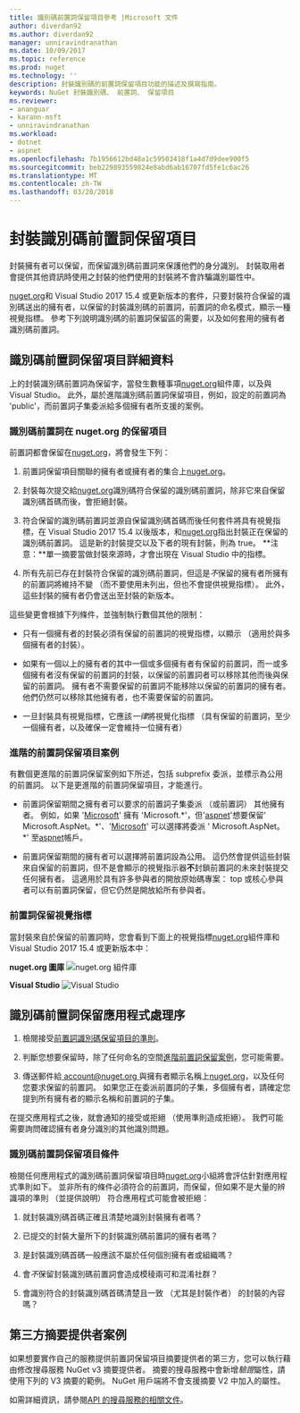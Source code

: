 ```yaml
---
title: 識別碼前置詞保留項目參考 |Microsoft 文件
author: diverdan92
ms.author: diverdan92
manager: unniravindranathan
ms.date: 10/09/2017
ms.topic: reference
ms.prod: nuget
ms.technology: ''
description: 封裝識別碼的前置詞保留項目功能的描述及撰寫指南。
keywords: NuGet 封裝識別碼、 前置詞、 保留項目
ms.reviewer:
- ananguar
- karann-msft
- unniravindranathan
ms.workload:
- dotnet
- aspnet
ms.openlocfilehash: 7b1956612bd48a1c59503418f1a4d7d9dee900f5
ms.sourcegitcommit: beb229893559824e8abd6ab16707fd5fe1c6ac26
ms.translationtype: MT
ms.contentlocale: zh-TW
ms.lasthandoff: 03/28/2018
---
```

# <a name="package-id-prefix-reservation"></a>封裝識別碼前置詞保留項目

封裝擁有者可以保留，而保留識別碼前置詞來保護他們的身分識別。 封裝取用者會提供其他資訊時使用之封裝的他們使用的封裝將不會詐騙識別屬性中。 

[nuget.org](https://www.nuget.org/)和 Visual Studio 2017 15.4 或更新版本的套件，只要封裝符合保留的識別碼送出的擁有者，以保留的封裝識別碼的前置詞，前置詞的命名模式，顯示一種視覺指標。 參考下列說明識別碼的前置詞保留區的需要，以及如何套用的擁有者識別碼前置詞。

## <a name="id-prefix-reservation-details"></a>識別碼前置詞保留項目詳細資料

上的封裝識別碼前置詞為保留字，當發生數種事項[nuget.org](https://www.nuget.org/)組件庫，以及與 Visual Studio。 此外，屬於進階識別碼前置詞保留項目，例如，設定的前置詞為 'public'，而前置詞子集委派給多個擁有者所支援的案例。

### <a name="id-prefix-reservation-on-nugetorg"></a>識別碼前置詞在 nuget.org 的保留項目

前置詞都會保留在[nuget.org](https://www.nuget.org/)，將會發生下列：

1. 前置詞保留項目關聯的擁有者或擁有者的集合上[nuget.org](https://www.nuget.org/)。

1. 封裝每次提交給[nuget.org](https://www.nuget.org/)識別碼符合保留的識別碼前置詞，除非它來自保留識別碼首碼而後，會拒絕封裝。

1. 符合保留的識別碼前置詞並源自保留識別碼首碼而後任何套件將具有視覺指標，在 Visual Studio 2017 15.4 以後版本，和[nuget.org](https://www.nuget.org/)指出封裝正在保留的識別碼前置詞。 這是新的封裝提交以及下者的現有封裝，則為 true。 **注意：**單一摘要當做封裝來源時，才會出現在 Visual Studio 中的指標。

1. 所有先前已存在封裝符合保留的識別碼前置詞，但這是*不*保留的擁有者所擁有的前置詞將維持不變 （而不要使用未列出，但也不會提供視覺指標）。 此外，這些封裝的擁有者仍會送出至封裝的新版本。

這些變更會根據下列條件，並強制執行數個其他的限制：

- 只有一個擁有者的封裝必須有保留的前置詞的視覺指標，以顯示 （適用於與多個擁有者的封裝）。

- 如果有一個以上的擁有者的其中一個或多個擁有者有保留的前置詞，而一或多個擁有者沒有保留的前置詞的封裝，以保留的前置詞者可以移除其他而後與保留的前置詞。 擁有者不需要保留的前置詞不能移除以保留的前置詞的擁有者。 他們仍然可以移除其他擁有者，也不需要保留的前置詞。

- 一旦封裝具有視覺指標，它應該*一律*將視覺化指標 （具有保留的前置詞，至少一個擁有者，以及確保一定會維持一位擁有者）

### <a name="advanced-prefix-reservation-scenarios"></a>進階的前置詞保留項目案例

有數個更進階的前置詞保留案例如下所述，包括 subprefix 委派，並標示為公用的前置詞。 以下是更進階的前置詞保留項目，才能進行。 

- 前置詞保留期間之擁有者可以要求的前置詞子集委派 （或前置詞） 其他擁有者。 例如，如果 '[Microsoft](https://www.nuget.org/profiles/microsoft)' 擁有 'Microsoft.\*'，但'[aspnet](https://www.nuget.org/profiles/aspnet)'想要保留' Microsoft.AspNet。\*'、'[Microsoft](https://www.nuget.org/profiles/microsoft)' 可以選擇將委派 ' Microsoft.AspNet。\*' 至[aspnet](https://www.nuget.org/profiles/aspnet)帳戶。

- 前置詞保留期間的擁有者可以選擇將前置詞設為公用。 這仍然會提供這些封裝來自保留的前置詞，但不是會顯示的視覺指示器**不**封鎖前置詞的未來封裝提交任何擁有者。 這適用於具有許多參與者的開放原始碼專案： top 或核心參與者可以有前置詞保留，但它仍然是開放給所有參與者。 

### <a name="prefix-reservation-visual-indicator"></a>前置詞保留視覺指標

當封裝來自於保留的前置詞時，您會看到下面上的視覺指標[nuget.org](https://www.nuget.org/)組件庫和 Visual Studio 2017 15.4 或更新版本中：

**nuget.org 圖庫**
![nuget.org 組件庫](media/nuget-gallery-reserved-prefix.png)

**Visual Studio**
![Visual Studio](media/visual-studio-reserved-prefix.png)

## <a name="id-prefix-reservation-application-process"></a>識別碼前置詞保留應用程式處理序

1. 檢閱接受[前置詞識別碼保留項目的準則](#id-prefix-reservation-criteria)。

1. 判斷您想要保留時，除了任何命名的空間[進階前置詞保留案例](#advanced-prefix-reservation-scenarios)，您可能需要。

1. 傳送郵件給[ account@nuget.org ](mailto:account@nuget.org)與擁有者顯示名稱上[nuget.org](https://www.nuget.org/)，以及任何您要求保留的前置詞。 如果您正在委派前置詞的子集，多個擁有者，請確定您提到所有擁有者的顯示名稱和前置詞的子集。

在提交應用程式之後，就會通知的接受或拒絕 （使用準則造成拒絕）。 我們可能需要詢問確認擁有者身分識別的其他識別問題。

### <a name="id-prefix-reservation-criteria"></a>識別碼前置詞保留項目條件

檢閱任何應用程式的識別碼前置詞保留項目時[nuget.org](https://www.nuget.org/)小組將會評估針對應用程式準則如下。 並非所有的條件必須符合的前置詞，而保留，但如果不是大量的辨識項的準則 （並提供說明） 符合應用程式可能會被拒絕：

1. 就封裝識別碼首碼正確且清楚地識別封裝擁有者嗎？

1. 已提交的封裝大量所下的封裝識別碼前置詞的擁有者嗎？

1. 是封裝識別碼首碼一般應該不屬於任何個別擁有者或組織嗎？

1. 會*不*保留封裝識別碼前置詞會造成模稜兩可和混淆社群？

1. 會識別符合的封裝識別碼首碼清楚且一致 （尤其是封裝作者） 的封裝的內容嗎？

## <a name="third-party-feed-provider-scenarios"></a>第三方摘要提供者案例

如果想要實作自己的服務提供前置詞保留項目摘要提供者的第三方，您可以執行藉由修改搜尋服務 NuGet v3 摘要提供者。 摘要的搜尋服務中會新增*驗證*屬性，請使用下列的 V3 摘要的範例。 NuGet 用戶端將不會支援摘要 V2 中加入的屬性。

如需詳細資訊，請參閱[API 的搜尋服務的相關文件](../api/search-query-service-resource.md)。
